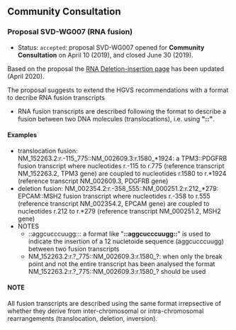## Community Consultation

### Proposal SVD-WG007 (RNA fusion)

- Status: <code class="spot1">accepted</code>: proposal SVD-WG007 opened for **Community Consultation** on April 10 (2019), and closed June 30 (2019).

Based on the proposal the [RNA Deletion-insertion page](http://varnomen.hgvs.org/recommendations/RNA/delins/) has been updated (April 2020).

The proposal suggests to extend the HGVS recommendations with a format to decribe RNA fusion transcripts

- RNA fusion transcripts are described following the format to describe a fusion between two DNA molecules (translocations), i.e. using **"::"**.

#### Examples

- translocation fusion: NM_152263.2:r.-115_775::NM_002609.3:r.1580\_\*1924: a TPM3::PDGFRB fusion transcript where nucleotides r.-115 to r.775 (reference transcript NM_152263.2, TPM3 gene) are coupled to nucleotides r.1580 to r.\*1924 (reference transcript NM_002609.3, PDGFRB gene)
- deletion fusion: NM_002354.2:r.-358_555::NM_000251.2:r.212\_\*279: EPCAM::MSH2 fusion transcript where nucleotides r.-358 to r.555 (reference transcript NM_002354.2, EPCAM gene) are coupled to nucleotides r.212 to r.\*279 (reference transcript NM_000251.2, MSH2 gene)
- NOTES
  - ::aggcucccuugg::: a format like "**::aggcucccuugg::**" is used to indicate the insertion of a 12 nucletoide sequence (aggcucccuugg) between two fusion transcripts
  - NM_152263.2:r.?\_775::NM_002609.3:r.1580\_?: when only the break point and not the entire transcript has been analysed the format NM_152263.2:r.?\_775::NM_002609.3:r.1580\_? should be used

#### NOTE

All fusion transcripts are described using the same format irrepsective of whether they derive from inter-chromosomal or intra-chromosomal rearrangements (translocation, deletion, inversion).
